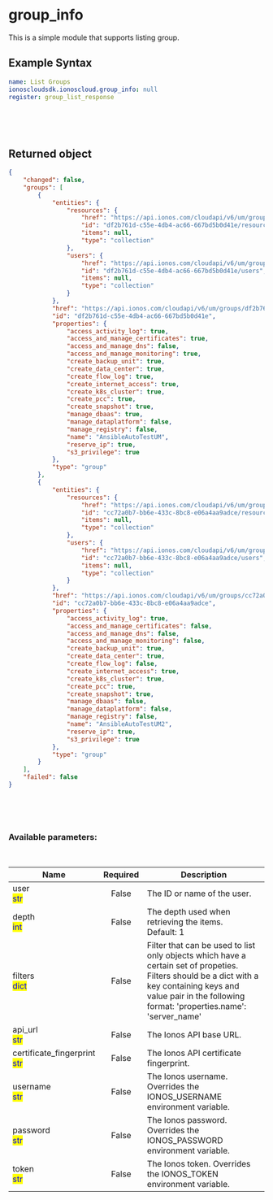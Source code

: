 # group_info

This is a simple module that supports listing group.

## Example Syntax


```yaml
name: List Groups
ionoscloudsdk.ionoscloud.group_info: null
register: group_list_response

```

&nbsp;

&nbsp;
## Returned object
```json
{
    "changed": false,
    "groups": [
        {
            "entities": {
                "resources": {
                    "href": "https://api.ionos.com/cloudapi/v6/um/groups/df2b761d-c55e-4db4-ac66-667bd5b0d41e/resources",
                    "id": "df2b761d-c55e-4db4-ac66-667bd5b0d41e/resources",
                    "items": null,
                    "type": "collection"
                },
                "users": {
                    "href": "https://api.ionos.com/cloudapi/v6/um/groups/df2b761d-c55e-4db4-ac66-667bd5b0d41e/users",
                    "id": "df2b761d-c55e-4db4-ac66-667bd5b0d41e/users",
                    "items": null,
                    "type": "collection"
                }
            },
            "href": "https://api.ionos.com/cloudapi/v6/um/groups/df2b761d-c55e-4db4-ac66-667bd5b0d41e",
            "id": "df2b761d-c55e-4db4-ac66-667bd5b0d41e",
            "properties": {
                "access_activity_log": true,
                "access_and_manage_certificates": true,
                "access_and_manage_dns": false,
                "access_and_manage_monitoring": true,
                "create_backup_unit": true,
                "create_data_center": true,
                "create_flow_log": true,
                "create_internet_access": true,
                "create_k8s_cluster": true,
                "create_pcc": true,
                "create_snapshot": true,
                "manage_dbaas": true,
                "manage_dataplatform": false,
                "manage_registry": false,
                "name": "AnsibleAutoTestUM",
                "reserve_ip": true,
                "s3_privilege": true
            },
            "type": "group"
        },
        {
            "entities": {
                "resources": {
                    "href": "https://api.ionos.com/cloudapi/v6/um/groups/cc72a0b7-bb6e-433c-8bc8-e06a4aa9adce/resources",
                    "id": "cc72a0b7-bb6e-433c-8bc8-e06a4aa9adce/resources",
                    "items": null,
                    "type": "collection"
                },
                "users": {
                    "href": "https://api.ionos.com/cloudapi/v6/um/groups/cc72a0b7-bb6e-433c-8bc8-e06a4aa9adce/users",
                    "id": "cc72a0b7-bb6e-433c-8bc8-e06a4aa9adce/users",
                    "items": null,
                    "type": "collection"
                }
            },
            "href": "https://api.ionos.com/cloudapi/v6/um/groups/cc72a0b7-bb6e-433c-8bc8-e06a4aa9adce",
            "id": "cc72a0b7-bb6e-433c-8bc8-e06a4aa9adce",
            "properties": {
                "access_activity_log": true,
                "access_and_manage_certificates": false,
                "access_and_manage_dns": false,
                "access_and_manage_monitoring": false,
                "create_backup_unit": true,
                "create_data_center": true,
                "create_flow_log": false,
                "create_internet_access": true,
                "create_k8s_cluster": true,
                "create_pcc": true,
                "create_snapshot": true,
                "manage_dbaas": false,
                "manage_dataplatform": false,
                "manage_registry": false,
                "name": "AnsibleAutoTestUM2",
                "reserve_ip": true,
                "s3_privilege": true
            },
            "type": "group"
        }
    ],
    "failed": false
}

```

&nbsp;

&nbsp;
### Available parameters:
&nbsp;

<table data-full-width="true">
  <thead>
    <tr>
      <th width="22.8vw">Name</th>
      <th width="10.8vw" align="center">Required</th>
      <th>Description</th>
    </tr>
  </thead>
  <tbody>
  <tr>
  <td>user<br/><mark style="color:blue;">str</mark></td>
  <td align="center">False</td>
  <td>The ID or name of the user.</td>
  </tr>
  <tr>
  <td>depth<br/><mark style="color:blue;">int</mark></td>
  <td align="center">False</td>
  <td>The depth used when retrieving the items.<br />Default: 1</td>
  </tr>
  <tr>
  <td>filters<br/><mark style="color:blue;">dict</mark></td>
  <td align="center">False</td>
  <td>Filter that can be used to list only objects which have a certain set of propeties. Filters should be a dict with a key containing keys and value pair in the following format: 'properties.name': 'server_name'</td>
  </tr>
  <tr>
  <td>api_url<br/><mark style="color:blue;">str</mark></td>
  <td align="center">False</td>
  <td>The Ionos API base URL.</td>
  </tr>
  <tr>
  <td>certificate_fingerprint<br/><mark style="color:blue;">str</mark></td>
  <td align="center">False</td>
  <td>The Ionos API certificate fingerprint.</td>
  </tr>
  <tr>
  <td>username<br/><mark style="color:blue;">str</mark></td>
  <td align="center">False</td>
  <td>The Ionos username. Overrides the IONOS_USERNAME environment variable.</td>
  </tr>
  <tr>
  <td>password<br/><mark style="color:blue;">str</mark></td>
  <td align="center">False</td>
  <td>The Ionos password. Overrides the IONOS_PASSWORD environment variable.</td>
  </tr>
  <tr>
  <td>token<br/><mark style="color:blue;">str</mark></td>
  <td align="center">False</td>
  <td>The Ionos token. Overrides the IONOS_TOKEN environment variable.</td>
  </tr>
  </tbody>
</table>
